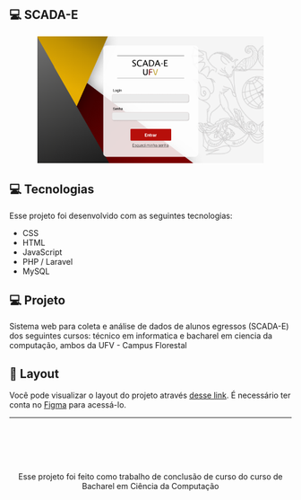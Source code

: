 ## 💻 SCADA-E

<p align="center">
    <img alt="scada-e" src="./documentacao/interface.png" width="80%">
</p>



## 💻 Tecnologias

Esse projeto foi desenvolvido com as seguintes tecnologias:

- CSS
- HTML
- JavaScript
- PHP / Laravel
- MySQL





## 💻 Projeto

Sistema web para coleta e análise de dados de alunos egressos (SCADA-E) dos seguintes cursos: técnico em informatica e bacharel em ciencia da computação, ambos da UFV - Campus Florestal





## 🔖 Layout

Você pode visualizar o layout do projeto através [desse link](https://www.figma.com/file/DfUvB2XXN0C96KNdlrbNwL/SCADA-E?node-id=0%3A1). É necessário ter conta no [Figma](https://figma.com) para acessá-lo.





------------------------------------------
<br /><br /><br /><br />

<div align="center">Esse projeto foi feito como trabalho de conclusão de curso do curso de Bacharel em Ciência da Computação</div>